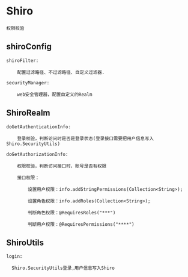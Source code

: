 # Shiro

    权限校验
    
## shiroConfig    
    
    shiroFilter:
    
        配置过滤路径、不过滤路径、自定义过滤器.
    
    securityManager:
    
        web安全管理器，配置自定义的Realm
        
## ShiroRealm

    doGetAuthenticationInfo:
    
        登录校验，判断访问时是否是登录状态(登录接口需要把用户信息写入Shiro.SecurityUtils)
    
    doGetAuthorizationInfo:
    
        权限校验，判断访问接口时，账号是否有权限        
         
        接口权限：
        
            设置用户权限：info.addStringPermissions(Collection<String>);
                    
            设置角色权限：info.addRoles(Collection<String>);
        
            判断角色权限：@RequiresRoles("***")
        
            判断用户权限：@RequiresPermissions("****")
            
## ShiroUtils

    login:
        
      Shiro.SecurityUtils登录,用户信息写入Shiro  